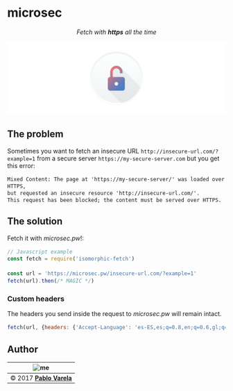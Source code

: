 # microsec

<p align="center">
  <i>Fetch with <b>https</b> all the time</i>
</p>
<p align="center">
  <img src="https://github.com/pablopunk/art/raw/master/microsec/header.png"/>
</p>

## The problem

Sometimes you want to fetch an insecure URL `http://insecure-url.com/?example=1` from a secure server `https://my-secure-server.com` but you get this error:

```
Mixed Content: The page at 'https://my-secure-server/' was loaded over HTTPS,
but requested an insecure resource 'http://insecure-url.com/'.
This request has been blocked; the content must be served over HTTPS.
```

## The solution

Fetch it with _microsec.pw_!:

```js
// Javascript example
const fetch = require('isomorphic-fetch')

const url = 'https://microsec.pw/insecure-url.com/?example=1'
fetch(url).then(/* MAGIC */)
```

### Custom headers

The headers you send inside the request to _microsec.pw_ will remain intact.

```js
fetch(url, {headers: {'Accept-Language': 'es-ES,es;q=0.8,en;q=0.6,gl;q=0.4'}})
```

## Author

| ![me](https://www.gravatar.com/avatar/fa50aeff0ddd6e63273a068b04353d9d?s=100)|
| -----------------------------------------------------------------------------|
| © 2017 [__Pablo Varela__](http://pablo.life)                                 |
